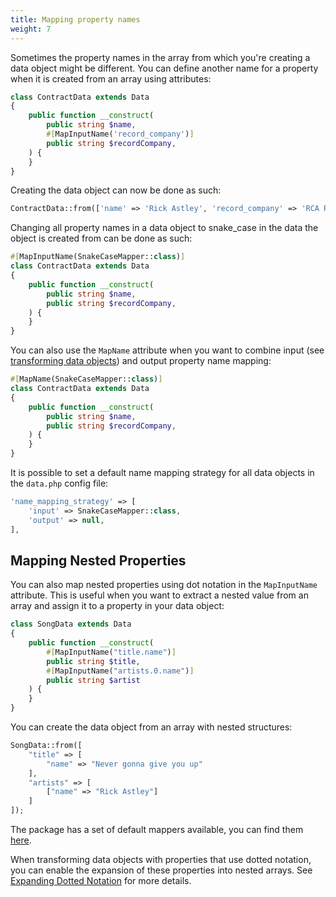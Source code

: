 ```yaml
---
title: Mapping property names
weight: 7
---
```


Sometimes the property names in the array from which you're creating a data object might be different. You can define another name for a property when it is created from an array using attributes:

```php
class ContractData extends Data
{
    public function __construct(
        public string $name,
        #[MapInputName('record_company')]
        public string $recordCompany,
    ) {
    }
}
```

Creating the data object can now be done as such:

```php
ContractData::from(['name' => 'Rick Astley', 'record_company' => 'RCA Records']);
```

Changing all property names in a data object to snake_case in the data the object is created from can be done as such:

```php
#[MapInputName(SnakeCaseMapper::class)]
class ContractData extends Data
{
    public function __construct(
        public string $name,
        public string $recordCompany,
    ) {
    }
}
```

You can also use the `MapName` attribute when you want to combine input (see [transforming data objects](/docs/laravel-data/v4/as-a-resource/mapping-property-names)) and output property name mapping:

```php
#[MapName(SnakeCaseMapper::class)]
class ContractData extends Data
{
    public function __construct(
        public string $name,
        public string $recordCompany,
    ) {
    }
}
```

It is possible to set a default name mapping strategy for all data objects in the `data.php` config file:

```php
'name_mapping_strategy' => [
    'input' => SnakeCaseMapper::class,
    'output' => null,
],
```


## Mapping Nested Properties

You can also map nested properties using dot notation in the `MapInputName` attribute. This is useful when you want to extract a nested value from an array and assign it to a property in your data object:

```php
class SongData extends Data
{
    public function __construct(
        #[MapInputName("title.name")]
        public string $title,
        #[MapInputName("artists.0.name")]
        public string $artist
    ) {
    }
}
```

You can create the data object from an array with nested structures:

```php
SongData::from([
    "title" => [
        "name" => "Never gonna give you up"
    ],
    "artists" => [
        ["name" => "Rick Astley"]
    ]
]);
```

The package has a set of default mappers available, you can find them [here](/docs/laravel-data/v4/advanced-usage/available-property-mappers).

When transforming data objects with properties that use dotted notation, you can enable the expansion of these properties into nested arrays. See [Expanding Dotted Notation](/docs/laravel-data/v4/as-a-resource/mapping-property-names#expanding-dotted-notation) for more details.

